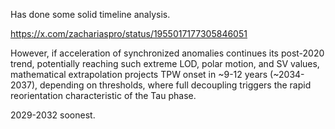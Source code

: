 Has done some solid timeline analysis.

https://x.com/zachariaspro/status/1955017177305846051

However, if acceleration of synchronized anomalies continues its post-2020 trend, potentially reaching such extreme LOD, polar motion, and SV values, mathematical extrapolation projects TPW onset in ~9-12 years (~2034-2037), depending on thresholds, where full decoupling triggers the rapid reorientation characteristic of the Tau phase.

2029-2032 soonest.